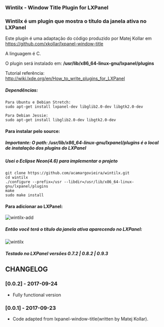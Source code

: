 ### Wintilx - Window Title Plugin for LXPanel
### Wintilx é um plugin que mostra o título da janela ativa no LXPanel

Este plugin é uma adaptação do código produzido por Matej Kollar em https://github.com/xkollar/lxpanel-window-title

A linguagem é C.

O plugin será instalado em: <b>/usr/lib/x86_64-linux-gnu/lxpanel/plugins</b>

Tutorial referência: http://wiki.lxde.org/en/How_to_write_plugins_for_LXPanel

##### Dependências:
	Para Ubuntu e Debian Stretch:
	sudo apt-get install lxpanel-dev libglib2.0-dev libgtk2.0-dev

	Para Debian Jessie:
	sudo apt-get install libglib2.0-dev libgtk2.0-dev
	
#### Para instalar pelo source:
##### Importante: O path: /usr/lib/x86_64-linux-gnu/lxpanel/plugins é o local de instalação dos plugins do LXPanel
##### Usei o Eclipse Neon(4.6) para implementar o projeto
	git clone https://github.com/acamargovieira/wintilx.git
	cd wintilx
	./configure --prefix=/usr --libdir=/usr/lib/x86_64-linux-gnu/lxpanel/plugins
	make
	sudo make install
	
#### Para adicionar ao LXPanel:
	
![wintilx-add](https://user-images.githubusercontent.com/20074560/30779181-9473e258-a0bf-11e7-9d68-2b42aad76270.png)

##### Então você terá o título da janela ativa aparecendo no LXPanel:
	
![wintilx](https://user-images.githubusercontent.com/20074560/30779197-3c1e6ba4-a0c0-11e7-848f-aa2df4ea80fb.png)

##### Testado no LXPanel versões 0.7.2 | 0.8.2 | 0.9.3 

## CHANGELOG

### [0.0.2] - 2017-09-24
- Fully functional version

### [0.0.1] - 2017-09-23
- Code adapted from lxpanel-window-title(written by Matej Kollar).
